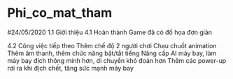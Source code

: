 # Phi_co_mat_tham
#24/05/2020
1.1 Giới thiệu
4.1 Hoàn thành
  Game đã có đồ họa đơn giản
  
4.2 Công việc tiếp theo
  Thêm chế độ 2 người chơi
  Chau chuốt animation
  Thêm âm thanh, thêm chức năng bật/tắt tiếng
  Nâng cấp AI máy bay, làm máy bay địch thông minh hơn, di chuyển khó đoán hơn
  Thêm các power-up rơi ra khi địch chết, tăng sức mạnh máy bay
  
